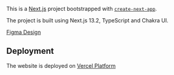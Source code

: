 This is a [Next.js](https://nextjs.org/) project bootstrapped with [`create-next-app`](https://github.com/vercel/next.js/tree/canary/packages/create-next-app).

The project is built using Next.js 13.2, TypeScript and Chakra UI.

[Figma Design](https://www.figma.com/file/lZiDvKSChXdEJHqEbaU4ge/DAO?type=design&node-id=0%3A1&t=C5m7JvZEEcbrLZm3-1)

## Deployment

The website is deployed on [Vercel Platform](https://panaverse-dao-chakra-mubarranaz.vercel.app/)
